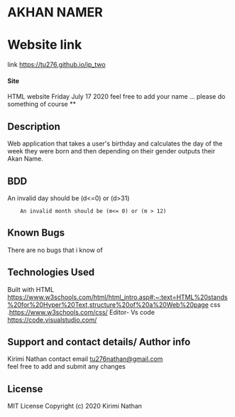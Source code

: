# AKHAN NAMER
# Website link
link https://tu276.github.io/ip_two
#### Site
HTML website Friday July 17 2020
feel free to add your name ... please do something of course **
## Description
 Web application that takes a user's birthday and calculates the day of the week they were born and then depending on their gender outputs their Akan Name.   
## BDD
An invalid day should be (d<=0) or (d>31)

        An invalid month should be (m<= 0) or (m > 12)  

## Known Bugs
There are no bugs that i know of  
## Technologies Used
Built with HTML https://www.w3schools.com/html/html_intro.asp#:~:text=HTML%20stands%20for%20Hyper%20Text,structure%20of%20a%20Web%20page
css .https://www.w3schools.com/css/
Editor- Vs code https://code.visualstudio.com/
## Support and contact details/ Author info
Kirimi Nathan 
contact email tu276nathan@gmail.com   
feel free to add and submit any changes 
## License
MIT License
Copyright (c) 2020 Kirimi Nathan 
  
